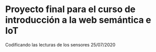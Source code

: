﻿# Proyecto final para el curso de introducción a la web semántica e IoT
 Codificando las lecturas de los sensores 25/07/2020
